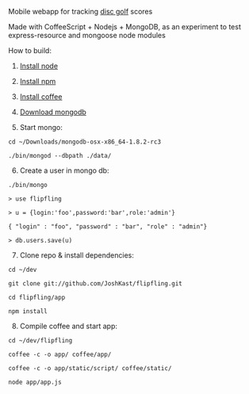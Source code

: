 Mobile webapp for tracking [disc golf](http://www.pdga.com) scores

Made with CoffeeScript + Nodejs + MongoDB, as an experiment to test express-resource and mongoose node modules


How to build:

1) [Install node](https://github.com/joyent/node/wiki/Installation)

2) [Install npm](http://howtonode.org/introduction-to-npm)

3) [Install coffee](http://jashkenas.github.com/coffee-script/#installation)

4) [Download mongodb](http://www.mongodb.org/downloads)

5) Start mongo:

`cd ~/Downloads/mongodb-osx-x86_64-1.8.2-rc3`

`./bin/mongod --dbpath ./data/`

6) Create a user in mongo db:

`./bin/mongo`

`> use flipfling`

`> u = {login:'foo',password:'bar',role:'admin'}`

`{ "login" : "foo", "password" : "bar", "role" : "admin"}`

`> db.users.save(u)`

7) Clone repo & install dependencies:

`cd ~/dev`

`git clone git://github.com/JoshKast/flipfling.git`

`cd flipfling/app`

`npm install`

8) Compile coffee and start app:

`cd ~/dev/flipfling`

`coffee -c -o app/ coffee/app/`

`coffee -c -o app/static/script/ coffee/static/`

`node app/app.js`